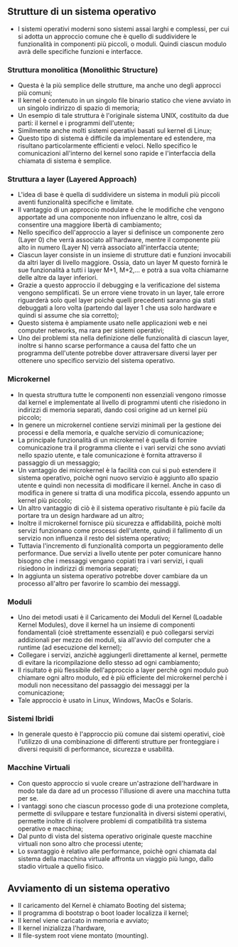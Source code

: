 ## Strutture di un sistema operativo
- I sistemi operativi moderni sono sistemi assai larghi e complessi, per cui si adotta un approccio comune che è quello di suddividere le funzionalità in componenti più piccoli, o moduli. Quindi ciascun modulo avrà delle specifiche funzioni e interfacce.

### Struttura monolitica (Monolithic Structure)
- Questa è la più semplice delle strutture, ma anche uno degli approcci più comuni;
- Il kernel è contenuto in un singolo file binario statico che viene avviato in un singolo indirizzo di spazio di memoria;
- Un esempio di tale struttura è l'originale sistema UNIX, costituito da due parti: il kernel e i programmi dell'utente;
- Similmente anche molti sistemi operativi basati sul kernel di Linux;
- Questo tipo di sistema è difficile da implementare ed estendere, ma risultano particolarmente efficienti e veloci. Nello specifico le comunicazioni all'interno del kernel sono rapide e l'interfaccia della chiamata di sistema è semplice.

### Struttura a layer (Layered Approach)
- L'idea di base è quella di suddividere un sistema in moduli più piccoli aventi funzionalità specifiche e limitate.
- Il vantaggio di un approccio modulare è che le modifiche che vengono apportate ad una componente non influenzano le altre, così da consentire una maggiore libertà di cambiamento;
- Nello specifico dell'approccio a layer si definisce un componente zero (Layer 0) che verrà associato all'hardware, mentre il componente più alto in numero (Layer N) verrà associato all'interfaccia utente;
- Ciascun layer consiste in un insieme di strutture dati e funzioni invocabili da altri layer di livello maggiore. Ossia, dato un layer M questo fornirà le sue funzionalità a tutti i layer M+1, M+2,... e potrà a sua volta chiamarne delle altre da layer inferiori.
- Grazie a questo approccio il debugging e la verificazione del sistema vengono semplificati. Se un errore viene trovato in un layer, tale errore riguarderà solo quel layer poichè quelli precedenti saranno gia stati debuggati a loro volta (partendo dal layer 1 che usa solo hardware e quindi si assume che sia corretto);
- Questo sistema è ampiamente usato nelle applicazioni web e nei computer networks, ma rara per sistemi operativi;
- Uno dei problemi sta nella definizione delle funzionalità di ciascun layer, inoltre si hanno scarse performance a causa del fatto che un programma dell'utente potrebbe dover attraversare diversi layer per ottenere uno specifico servizio del sistema operativo.


### Microkernel
- In questa struttura tutte le componenti non essenziali vengono rimosse dal kernel e implementate al livello di programmi utenti che risiedono in indirizzi di memoria separati, dando così origine ad un kernel più piccolo;
- In genere un microkernel contiene servizi minimali per la gestione dei processi e della memoria, e qualche servizio di comunicazione;
- La principale funzionalità di un microkernel è quella di fornire comunicazione tra il programma cliente e i vari servizi che sono avviati nello spazio utente, e tale comunicazione è fornita attraverso il passaggio di un messaggio;
- Un vantaggio dei microkernel è la facilità con cui si può estendere il sistema operativo, poichè ogni nuovo servizio è aggiunto allo spazio utente e quindi non necessita di modificare il kernel. Anche in caso di modifica in genere si tratta di una modifica piccola, essendo appunto un kernel più piccolo;
- Un altro vantaggio di ciò è il sistema operativo risultante è più facile da portare tra un design hardware ad un altro;
- Inoltre il microkernel fornisce più sicurezza e affidabilità, poichè molti servizi funzionano come processi dell'utente, quindi il fallimento di un servizio non influenza il resto del sistema operativo;
- Tuttavia l'incremento di funzionalità comporta un peggioramento delle performance. Due servizi a livello utente per poter comunicare hanno bisogno che i messaggi vengano copiati tra i vari servizi, i quali risiedono in indirizzi di memoria separati;
- In aggiunta un sistema operativo potrebbe dover cambiare da un processo all'altro per favorire lo scambio dei messaggi. 

### Moduli
- Uno dei metodi usati è il Caricamento dei Moduli del Kernel (Loadable Kernel Modules), dove il kernel ha un insieme di componenti fondamentali (cioè strettamente essenziali) e può collegarsi servizi addizionali per mezzo dei moduli, sia all'avvio del computer che a runtime (ad esecuzione del kernel);
- Collegare i servizi, anzichè aggiungerli direttamente al kernel, permette di evitare la ricompilazione dello stesso ad ogni cambiamento;
- Il risultato è più flessibile dell'approccio a layer perchè ogni modulo può chiamare ogni altro modulo, ed è più efficiente del microkernel perchè i moduli non necessitano del passaggio dei messaggi per la comunicazione;
- Tale approccio è usato in Linux, Windows, MacOs e Solaris.

### Sistemi Ibridi
- In generale questo è l'approccio più comune dai sistemi operativi, cioè l'utilizzo di una combinazione di differenti strutture per fronteggiare i diversi requisiti di performance, sicurezza e usabilità.

### Macchine Virtuali
- Con questo approccio si vuole creare un'astrazione dell'hardware in modo tale da dare ad un processo l'illusione di avere una macchina tutta per se.
- I vantaggi sono che ciascun processo gode di una protezione completa, permette di sviluppare e testare funzionalità in diversi sistemi operativi, permette inoltre di risolvere problemi di compatibilità tra sistema operativo e macchina;
- Dal punto di vista del sistema operativo originale queste macchine virtuali non sono altro che processi utente;
- Lo svantaggio è relativo alle performance, poichè ogni chiamata dal sistema della macchina virtuale affronta un viaggio più lungo, dallo stadio virtuale a quello fisico.


## Avviamento di un sistema operativo
- Il caricamento del Kernel è chiamato Booting del sistema;
- Il programma di bootstrap o boot loader localizza il kernel;
- Il kernel viene caricato in memoria e avviato;
- Il kernel inizializza l'hardware,
- Il file-system root viene montato (mounting).